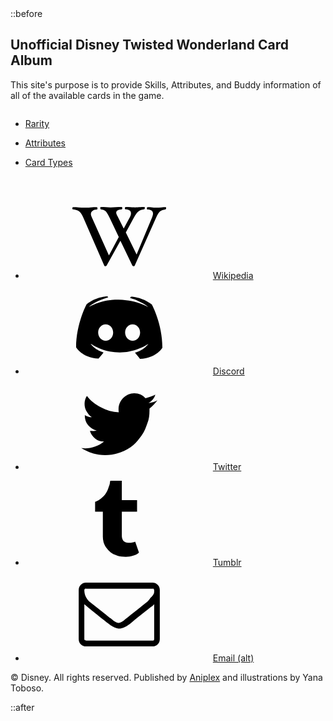 <!DOCTYPE html>
<html lang="eng">
  <body class="is-ready" data-gr-c-s-loaded="true">
    ::before
    <svg xmlns="http://www.w3.org/2000/svg" version="1.1" xmlns:xlink="http://www.w3.org/1999/xlink" viewBox="0 0 40 40" display="none" width="0" height="0"><symbol id="icon-901" viewBox="0 0 40 40"><path d="M34.9,30.5V15.6c-0.4,0.4-0.8,0.9-1.4,1.2c-3.4,2.7-6.2,4.8-8.2,6.6c-0.6,0.5-1.1,0.9-1.6,1.2c-0.4,0.3-0.9,0.6-1.7,0.9 c-0.7,0.3-1.4,0.5-2,0.5l0,0c-0.6,0-1.2-0.2-2-0.5c-0.7-0.3-1.2-0.6-1.7-0.9c-0.4-0.3-0.9-0.7-1.6-1.2c-2.1-1.7-4.8-3.8-8.2-6.6 c-0.5-0.4-0.9-0.8-1.4-1.2v14.9c0,0.2,0.1,0.3,0.2,0.4C5.7,31,5.9,31.1,6,31.1h28.4c0.2,0,0.3-0.1,0.4-0.2 C34.8,30.8,34.9,30.7,34.9,30.5L34.9,30.5z M34.9,10.2V9.7c0,0,0-0.1,0-0.2c0-0.1,0-0.2-0.1-0.2c-0.1,0-0.1,0-0.1-0.2 c0-0.1-0.1-0.2-0.2-0.1c-0.1,0-0.2,0-0.3,0H5.8C5.6,8.9,5.4,9,5.3,9.1C5.2,9.2,5.1,9.3,5.1,9.5c0,2.2,0.9,4,2.8,5.5 c2.5,2,5.1,4,7.7,6.1c0.1,0.1,0.3,0.2,0.7,0.5c0.4,0.3,0.6,0.5,0.9,0.7c0.2,0.2,0.5,0.4,0.8,0.6c0.3,0.2,0.7,0.4,0.9,0.5 c0.3,0.1,0.6,0.2,0.8,0.2l0,0c0.2,0,0.5-0.1,0.8-0.2c0.3-0.1,0.6-0.3,0.9-0.5c0.3-0.2,0.6-0.4,0.8-0.6c0.2-0.2,0.5-0.4,0.9-0.7 c0.4-0.3,0.6-0.5,0.6-0.5c2.7-2.1,5.3-4.2,7.7-6.1c0.7-0.5,1.4-1.2,2-2.2C34.6,11.8,34.9,11,34.9,10.2L34.9,10.2z M37.3,9.5v21 c0,0.8-0.3,1.6-0.9,2.2s-1.4,0.9-2.2,0.9H5.8c-0.8,0-1.6-0.3-2.2-0.9c-0.6-0.6-0.9-1.4-0.9-2.2v-21c0-0.8,0.3-1.6,0.9-2.2 s1.4-0.9,2.2-0.9h28.4c0.8,0,1.6,0.3,2.2,0.9S37.3,8.7,37.3,9.5z"></path></symbol><symbol id="icon-960" viewBox="0 0 40 40"><path d="M34.2,18.7v2.5c0,0.7-0.2,1.3-0.6,1.8c-0.4,0.5-1,0.7-1.7,0.7H18.1l5.8,5.8c0.5,0.5,0.7,1.1,0.7,1.8c0,0.7-0.2,1.3-0.7,1.8 l-1.5,1.5c-0.5,0.5-1.1,0.7-1.8,0.7c-0.7,0-1.3-0.2-1.8-0.7L6.1,21.8c-0.5-0.5-0.7-1.1-0.7-1.8c0-0.7,0.2-1.3,0.7-1.8L18.8,5.4 c0.5-0.5,1.1-0.7,1.8-0.7c0.7,0,1.3,0.2,1.8,0.7l1.5,1.5c0.5,0.5,0.7,1.1,0.7,1.8s-0.2,1.3-0.7,1.8l-5.8,5.8h13.8 c0.7,0,1.2,0.2,1.7,0.7C34,17.5,34.2,18,34.2,18.7z"></path></symbol><symbol id="icon-93f" viewBox="0 0 40 40"><path d="M28.8,33.3c0,0-1.1-1.4-2.1-2.6c4.1-1.2,5.7-3.8,5.7-3.8c-1.3,0.9-2.5,1.5-3.6,1.9c-1.6,0.7-3.1,1.1-4.6,1.4 c-3,0.6-5.8,0.4-8.2,0c-1.8-0.3-3.3-0.9-4.6-1.4c-0.7-0.3-1.5-0.6-2.3-1.1c-0.1-0.1-0.2-0.1-0.3-0.2c-0.1,0-0.1-0.1-0.1-0.1 c-0.6-0.3-0.9-0.5-0.9-0.5s1.5,2.5,5.5,3.7c-0.9,1.2-2.1,2.6-2.1,2.6c-7-0.2-9.6-4.8-9.6-4.8c0-10.1,4.5-18.4,4.5-18.4 c4.5-3.4,8.9-3.3,8.9-3.3l0.3,0.4c-5.7,1.6-8.3,4.1-8.3,4.1s0.7-0.4,1.9-0.9c3.4-1.5,6.1-1.9,7.2-2c0.2,0,0.3-0.1,0.5-0.1 C18.6,8.1,20.7,8,23,8.3c3,0.3,6.2,1.2,9.5,3c0,0-2.5-2.4-7.9-4l0.4-0.5c0,0,4.3-0.1,8.9,3.3c0,0,4.5,8.2,4.5,18.4 C38.5,28.5,35.8,33.1,28.8,33.3z M14.2,18.6c-1.8,0-3.2,1.6-3.2,3.5s1.5,3.5,3.2,3.5c1.8,0,3.2-1.6,3.2-3.5 C17.4,20.1,16,18.6,14.2,18.6z M25.7,18.6c-1.8,0-3.2,1.6-3.2,3.5s1.5,3.5,3.2,3.5c1.8,0,3.2-1.6,3.2-3.5S27.5,18.6,25.7,18.6z"></path></symbol><symbol id="icon-913" viewBox="0 0 40 40"><path d="M26.8,29.7l1.6,4.6c-0.3,0.5-1,0.9-2.2,1.3s-2.3,0.6-3.4,0.6c-1.4,0-2.6-0.1-3.7-0.5s-2.1-0.8-2.8-1.4 c-0.7-0.6-1.3-1.3-1.9-2.1c-0.5-0.8-0.9-1.6-1.1-2.3c-0.2-0.8-0.3-1.5-0.3-2.3V16.9H9.7v-4.2c0.9-0.3,1.8-0.8,2.5-1.4 s1.3-1.1,1.8-1.8s0.8-1.3,1.1-2c0.3-0.7,0.5-1.4,0.7-1.9S16,4.6,16.1,4c0-0.1,0-0.1,0.1-0.2s0.1-0.1,0.1-0.1h4.8V12h6.5v4.9h-6.5V27 c0,0.4,0,0.8,0.1,1.1c0.1,0.3,0.2,0.7,0.4,1s0.5,0.6,1,0.8c0.4,0.2,1,0.3,1.6,0.3C25.2,30.2,26.1,30,26.8,29.7L26.8,29.7z"></path></symbol><symbol id="icon-905" viewBox="0 0 40 40"><path d="M36.3,10.2c-1,1.3-2.1,2.5-3.4,3.5c0,0.2,0,0.4,0,1c0,1.7-0.2,3.6-0.9,5.3c-0.6,1.7-1.2,3.5-2.4,5.1 c-1.1,1.5-2.3,3.1-3.7,4.3c-1.4,1.2-3.3,2.3-5.3,3c-2.1,0.8-4.2,1.2-6.6,1.2c-3.6,0-7-1-10.2-3c0.4,0,1.1,0.1,1.5,0.1 c3.1,0,5.9-1,8.2-2.9c-1.4,0-2.7-0.4-3.8-1.3c-1.2-1-1.9-2-2.2-3.3c0.4,0.1,1,0.1,1.2,0.1c0.6,0,1.2-0.1,1.7-0.2 c-1.4-0.3-2.7-1.1-3.7-2.3s-1.4-2.6-1.4-4.2v-0.1c1,0.6,2,0.9,3,0.9c-1-0.6-1.5-1.3-2.2-2.4c-0.6-1-0.9-2.1-0.9-3.3s0.3-2.3,1-3.4 c1.5,2.1,3.6,3.6,6,4.9s4.9,2,7.6,2.1c-0.1-0.6-0.1-1.1-0.1-1.4c0-1.8,0.8-3.5,2-4.7c1.2-1.2,2.9-2,4.7-2c2,0,3.6,0.8,4.8,2.1 c1.4-0.3,2.9-0.9,4.2-1.5c-0.4,1.5-1.4,2.7-2.9,3.6C33.8,11.2,35.1,10.9,36.3,10.2L36.3,10.2z"></path></symbol><symbol id="icon-a4c" viewBox="0 0 40 40"><path d="M40,9.8c0,0.1,0,0.3-0.1,0.4c-0.1,0.1-0.2,0.2-0.3,0.2c-0.9,0.1-1.6,0.4-2.2,0.8c-0.6,0.5-1.1,1.4-1.7,2.7 l-9.1,20.4c-0.1,0.2-0.2,0.3-0.5,0.3c-0.2,0-0.4-0.1-0.5-0.3l-5.1-10.6l-5.9,10.6c-0.1,0.2-0.3,0.3-0.5,0.3c-0.3,0-0.4-0.1-0.5-0.3 L4.7,13.9c-0.6-1.3-1.1-2.2-1.8-2.7c-0.6-0.5-1.5-0.8-2.6-0.9c-0.1,0-0.2,0-0.3-0.2C0,10.1,0,10,0,9.9c0-0.3,0.1-0.5,0.3-0.5 c0.8,0,1.6,0,2.5,0.1c0.8,0.1,1.6,0.1,2.3,0.1c0.7,0,1.6,0,2.6-0.1c1-0.1,1.9-0.1,2.7-0.1c0.2,0,0.3,0.2,0.3,0.5 c0,0.3-0.1,0.5-0.2,0.5C9.7,10.4,9,10.6,8.6,11c-0.5,0.3-0.7,0.8-0.7,1.4c0,0.3,0.1,0.6,0.3,1.1L15.6,30l4.2-7.9l-3.9-8.2 c-0.7-1.5-1.3-2.4-1.7-2.8c-0.5-0.4-1.1-0.7-2-0.8c-0.1,0-0.2,0-0.2-0.2c-0.1-0.1-0.1-0.2-0.1-0.3c0-0.3,0.1-0.5,0.2-0.5 c0.8,0,1.5,0,2.2,0.1c0.6,0.1,1.3,0.1,2,0.1c0.7,0,1.5,0,2.3-0.1c0.8-0.1,1.6-0.1,2.4-0.1c0.2,0,0.3,0.2,0.3,0.5 c0,0.3-0.1,0.5-0.2,0.5c-1.6,0.1-2.4,0.6-2.4,1.4c0,0.4,0.2,0.9,0.6,1.6l2.6,5.2l2.6-4.8c0.4-0.7,0.5-1.2,0.5-1.7 c0-1.1-0.8-1.7-2.4-1.7c-0.1,0-0.2-0.2-0.2-0.5c0-0.1,0-0.2,0.1-0.3c0.1-0.1,0.1-0.2,0.2-0.2c0.6,0,1.3,0,2.1,0.1 c0.8,0.1,1.4,0.1,2,0.1c0.4,0,0.9,0,1.6-0.1c0.9-0.1,1.7-0.1,2.3-0.1c0.1,0,0.2,0.1,0.2,0.4c0,0.4-0.1,0.6-0.4,0.6 c-0.9,0.1-1.7,0.4-2.2,0.8c-0.6,0.4-1.3,1.4-2.1,2.8l-3.4,6.3l4.6,9.4L34,13.8c0.2-0.6,0.4-1.1,0.4-1.6c0-1.2-0.8-1.8-2.4-1.8 c-0.1,0-0.2-0.2-0.2-0.5c0-0.3,0.1-0.5,0.3-0.5c0.6,0,1.3,0,2.1,0.1c0.7,0.1,1.4,0.1,1.9,0.1c0.5,0,1.1,0,1.8-0.1 c0.7-0.1,1.4-0.1,1.9-0.1C39.9,9.4,40,9.5,40,9.8z"></path></symbol></svg>
    <div id="wrapper"><div id="main"><div class="inner"><section id="home-section" class="active"><div id="columns02" class="container default"><div class="inner"><h1 id="text08">Unofficial Disney Twisted Wonderland Card Album</h1><p id="text01">This site's purpose is to provide Skills, Attributes, and Buddy information of all of the available cards in the game.</p></div></div><div id="container10" class="container columns"><div class="inner"><div><ul id="buttons25" class="buttons"><li><a href="#rarity" class="button n01">Rarity</a></li></ul></div><div><ul id="buttons26" class="buttons"><li><a href="#attributes" class="button n01">Attributes</a></li></ul></div><div><ul id="buttons27" class="buttons"><li><a href="#cardtypes" class="button n01">Card Types</a></li></ul></div></div></div><div id="container04" class="container default"><div class="inner"><ul id="icons01" class="icons"><li><a class="n01" href="https://twisted-wonderland.fandom.com/wiki/Twisted_Wonderland_Wiki"><svg><use xlink:href="#icon-a4c"></use></svg><span class="label">Wikipedia</span></a></li><li><a class="n02" href="https://discordapp.com/invite/HbP3shF"><svg><use xlink:href="#icon-93f"></use></svg><span class="label">Discord</span></a></li><li><a class="n03" href="https://twitter.com/twst_eng"><svg><use xlink:href="#icon-905"></use></svg><span class="label">Twitter</span></a></li><li><a class="n04" href="http://unofficial-twstd.tumblr.com"><svg><use xlink:href="#icon-913"></use></svg><span class="label">Tumblr</span></a></li><li><a class="n05" href="mailto:%63%72%6f%77%6c%65%79%6e%72%63%40%67%6d%61%69%6c%2e%63%6f%6d"><svg><use xlink:href="#icon-901"></use></svg><span class="label">Email (alt)</span></a></li></ul><p id="text05">© Disney. All rights reserved. Published by <a href="https://aniplex.co.jp">Aniplex</a> and illustrations by Yana Toboso.</p></div></div></section><section id="rarity-section" class="inactive" style="display: none;"><div id="container03" class="container columns"><div class="inner"><div><ul id="buttons23" class="buttons"><li><a href="https://direcrowleynrc.github.io/unofficialtwstdwonderland-cardalbum.github.io/" class="button n01">Home</a></li></ul></div><div><ul id="buttons01" class="buttons"><li><a href="#attributes" class="button n01">Attributes</a></li></ul></div><div><ul id="buttons19" class="buttons"><li><a href="#cardtypes" class="button n01">Card Types</a></li></ul></div></div></div><div id="container05" class="container columns"><div class="inner"><div><ul id="buttons08" class="buttons"><li><a href="#ssr" class="button n01">SSR</a></li></ul></div><div><ul id="buttons11" class="buttons"><li><a href="#sr" class="button n01">SR</a></li></ul></div><div><ul id="buttons13" class="buttons"><li><a href="#r" class="button n01">R</a></li></ul></div></div></div></section><section id="attributes-section" class="inactive" style="display: none;"><div id="container09" class="container columns"><div class="inner"><div><ul id="buttons18" class="buttons"><li><a href="https://direcrowleynrc.github.io/unofficialtwstdwonderland-cardalbum.github.io/" class="button n01">Home</a></li></ul></div><div><ul id="buttons20" class="buttons"><li><a href="#rarity" class="button n01">Rarity</a></li></ul></div><div><ul id="buttons22" class="buttons"><li><a href="#cardtypes" class="button n01">Card Types</a></li></ul></div></div></div><div id="container06" class="container columns"><div class="inner"><div><ul id="buttons12" class="buttons"><li><a href="#details" class="button n01">Fire</a></li></ul></div><div><ul id="buttons09" class="buttons"><li><a href="#details" class="button n01">Water</a></li></ul></div><div><ul id="buttons05" class="buttons"><li><a href="#details" class="button n01">Earth</a></li></ul></div><div><ul id="buttons10" class="buttons"><li><a href="#details" class="button n01">Non-Elemental</a></li></ul></div></div></div></section><section id="cardtypes-section" class="inactive" style="display: none;"><div id="container08" class="container columns"><div class="inner"><div><ul id="buttons28" class="buttons"><li><a href="https://direcrowleynrc.github.io/unofficialtwstdwonderland-cardalbum.github.io/" class="button n01">Home</a></li></ul></div><div><ul id="buttons04" class="buttons"><li><a href="#rarity" class="button n01">Rarity</a></li></ul></div><div><ul id="buttons03" class="buttons"><li><a href="#attributes" class="button n01">Attributes</a></li></ul></div></div></div><div id="container07" class="container columns"><div class="inner"><div><ul id="buttons07" class="buttons"><li><a href="#details" class="button n01">Attack</a></li></ul></div><div><ul id="buttons06" class="buttons"><li><a href="#details" class="button n01">Balance</a></li></ul></div><div><ul id="buttons02" class="buttons"><li><a href="#details" class="button n01">Defense</a></li></ul></div></div></div></section><section id="ssr-section" class="inactive" style="display: none;"><div id="container11" class="container columns"><div class="inner"><div><ul id="buttons17" class="buttons"><li><a href="https://direcrowleynrc.github.io/unofficialtwstdwonderland-cardalbum.github.io/" class="button n01">Home</a></li></ul></div><div><ul id="buttons21" class="buttons"><li><a href="#rarity" class="button n01">Rarity</a></li></ul></div><div><ul id="buttons29" class="buttons"><li><a href="#attributes" class="button n01">Attributes</a></li></ul></div><div><ul id="buttons30" class="buttons"><li><a href="#cardtypes" class="button n01">Card Types</a></li></ul></div></div></div><h2 id="text03"><strong>SSR</strong></h2><div id="container12" class="container columns full"><div class="inner"><div><div id="image10" class="image"><img src="images/ace character button.png" alt=""></div><div id="image11" class="image"><img src="assets/images/image11.jpg?v99815301085851" alt=""></div><div id="image12" class="image"><img src="assets/images/image12.jpg?v99815301085851" alt=""></div></div><div><div id="image13" class="image"><img src="assets/images/image13.jpg?v99815301085851" alt=""></div><div id="image14" class="image"><img src="assets/images/image14.jpg?v99815301085851" alt=""></div><div id="image15" class="image"><img src="assets/images/image15.jpg?v99815301085851" alt=""></div></div><div><div id="image16" class="image"><img src="assets/images/image16.jpg?v99815301085851" alt=""></div><div id="image17" class="image"><img src="assets/images/image17.jpg?v99815301085851" alt=""></div><div id="image18" class="image"><a href="#floyddorm"><img src="assets/images/image18.jpg?v99815301085851" alt=""></a></div></div></div></div></section><section id="sr-section" class="inactive" style="display: none;"><div id="container02" class="container columns"><div class="inner"><div><ul id="buttons24" class="buttons"><li><a href="https://direcrowleynrc.github.io/unofficialtwstdwonderland-cardalbum.github.io/" class="button n01">Home</a></li></ul></div><div><ul id="buttons14" class="buttons"><li><a href="#rarity" class="button n01">Rarity</a></li></ul></div><div><ul id="buttons15" class="buttons"><li><a href="#attributes" class="button n01">Attributes</a></li></ul></div><div><ul id="buttons16" class="buttons"><li><a href="#cardtypes" class="button n01">Card Types</a></li></ul></div></div></div><h2 id="text02"><strong>SR</strong></h2><div id="container01" class="container columns full"><div class="inner"><div><div id="image08" class="image"><img src="assets/images/image08.jpg?v99815301085851" alt=""></div><div id="image09" class="image"><img src="assets/images/image09.jpg?v99815301085851" alt=""></div><div id="image19" class="image"><img src="assets/images/image19.jpg?v99815301085851" alt=""></div><div id="image20" class="image"><img src="assets/images/image20.jpg?v99815301085851" alt=""></div></div><div><div id="image05" class="image"><img src="assets/images/image05.jpg?v99815301085851" alt=""></div><div id="image06" class="image"><img src="assets/images/image06.jpg?v99815301085851" alt=""></div><div id="image22" class="image"><img src="assets/images/image22.jpg?v99815301085851" alt=""></div><div id="image23" class="image"><img src="assets/images/image23.jpg?v99815301085851" alt=""></div></div><div><div id="image07" class="image"><img src="assets/images/image07.jpg?v99815301085851" alt=""></div><div id="image25" class="image"><img src="assets/images/image25.jpg?v99815301085851" alt=""></div><div id="image02" class="image"><img src="assets/images/image02.jpg?v99815301085851" alt=""></div><div id="image26" class="image"><img src="assets/images/image26.jpg?v99815301085851" alt=""></div></div></div></div></section><section id="r-section" class="inactive" style="display: none;"></section><section id="floyddorm-section" class="inactive" style="display: none;"><div id="container13" class="container default full"><div class="inner"><div id="image01" class="image"><span class="deferred" style="background-image: url(&quot;data:image/svg+xml;base64,PHN2ZyB4bWxucz0iaHR0cDovL3d3dy53My5vcmcvMjAwMC9zdmciIHg9IjAiIHk9IjAiIHZpZXdCb3g9IjAgMCAxNDM4IDcwNyIgd2lkdGg9IjE0MzgiIGhlaWdodD0iNzA3IiBwcmVzZXJ2ZUFzcGVjdFJhdGlvPSJub25lIj48cmVjdCBmaWxsPSIjY2ZjYmMyIiB3aWR0aD0iMTAwJSIgaGVpZ2h0PSIxMDAlIi8%2BPC9zdmc%2B&quot;); background-size: 100% 100%; background-position: left top; background-repeat: no-repeat;"><img src="data:image/svg+xml;base64,PHN2ZyB4bWxucz0iaHR0cDovL3d3dy53My5vcmcvMjAwMC9zdmciIHg9IjAiIHk9IjAiIHZpZXdCb3g9IjAgMCAxNDM4IDcwNyIgd2lkdGg9IjE0MzgiIGhlaWdodD0iNzA3IiBwcmVzZXJ2ZUFzcGVjdFJhdGlvPSJub25lIj48cmVjdCBmaWxsPSIjY2ZjYmMyIiB3aWR0aD0iMTAwJSIgaGVpZ2h0PSIxMDAlIi8%2BPC9zdmc%2B" data-src="assets/images/image01.jpg?v99815301085851" alt="" style="opacity: 0; transition: opacity 0.375s ease-in-out 0s;"></span></div></div></div><ul id="buttons31" class="buttons"><li><a href="#ssr" class="button n01"><svg><use xlink:href="#icon-960"></use></svg><span class="label">Back</span></a></li></ul></section></div></div></div>
    <script>(function() {var on = addEventListener,$ = function(q) { return document.querySelector(q) },$$ = function(q) { return document.querySelectorAll(q) },$body = document.body,$inner = $('.inner'),client = (function() {var o = {browser: 'other',browserVersion: 0,os: 'other',osVersion: 0,canUse: null},ua = navigator.userAgent,a, i;a = [['firefox', /Firefox\/([0-9\.]+)/],['edge', /Edge\/([0-9\.]+)/],['safari', /Version\/([0-9\.]+).+Safari/],['chrome', /Chrome\/([0-9\.]+)/],['ie', /Trident\/.+rv:([0-9]+)/]];for (i=0; i < a.length; i++) {if (ua.match(a[i][1])) {o.browser = a[i][0];o.browserVersion = parseFloat(RegExp.$1);break;}}a = [['ios', /([0-9_]+) like Mac OS X/, function(v) { return v.replace('_', '.').replace('_', ''); }],['ios', /CPU like Mac OS X/, function(v) { return 0 }],['ios', /iPad; CPU/, function(v) { return 0 }],['android', /Android ([0-9\.]+)/, null],['mac', /Macintosh.+Mac OS X ([0-9_]+)/, function(v) { return v.replace('_', '.').replace('_', ''); }],['windows', /Windows NT ([0-9\.]+)/, null],['undefined', /Undefined/, null],];for (i=0; i < a.length; i++) {if (ua.match(a[i][1])) {o.os = a[i][0];o.osVersion = parseFloat( a[i][2] ? (a[i][2])(RegExp.$1) : RegExp.$1 );break;}}if (o.os == 'mac'&& ('ontouchstart' in window)&& ((screen.width == 1024 && screen.height == 1366)|| (screen.width == 834 && screen.height == 1112)|| (screen.width == 810 && screen.height == 1080)|| (screen.width == 768 && screen.height == 1024)))o.os = 'ios';var _canUse = document.createElement('div');o.canUse = function(p) {var e = _canUse.style,up = p.charAt(0).toUpperCase() + p.slice(1);return (p in e|| ('Moz' + up) in e|| ('Webkit' + up) in e|| ('O' + up) in e|| ('ms' + up) in e);};return o;}()),trigger = function(t) {if (client.browser == 'ie') {var e = document.createEvent('Event');e.initEvent(t, false, true);dispatchEvent(e);} else dispatchEvent(new Event(t));},cssRules = function(selectorText) {var ss = document.styleSheets,a = [],f = function(s) {var r = s.cssRules,i;for (i=0; i < r.length; i++) {if (r[i] instanceof CSSMediaRule && matchMedia(r[i].conditionText).matches)(f)(r[i]); else if (r[i] instanceof CSSStyleRule && r[i].selectorText == selectorText)a.push(r[i]);}},x, i;for (i=0; i < ss.length; i++)f(ss[i]);return a;},thisHash = function() {var h = location.hash ? location.hash.substring(1) : null,a;if (!h)return null;if (h.match(/\?/)) {a = h.split('?');h = a[0];history.replaceState(undefined, undefined, '#' + h);window.location.search = a[1];}if (h.length > 0&& !h.match(/^[a-zA-Z]/))h = 'x' + h;return h;};var thisURL = function() {return window.location.href.replace(window.location.search, '').replace(/#$/, '');},getVar = function(name) {var a = window.location.search.substring(1).split('&'),b, k;for (k in a) {b = a[k].split('=');if (b[0] == name)return b[1];}return null;},cmd = function(cmd, values, handler) {var x, k, data;data = new FormData;data.append('cmd', cmd);for (k in values)data.append(k, values[k]);x = new XMLHttpRequest();x.open('POST', 'post/cmd');x.onreadystatechange = function() {var o;if (x.readyState != 4)return;if (x.status != 200)throw new Error('Failed server response (' + x.status + ')');try {o = JSON.parse(x.responseText);}catch (e) {throw new Error('Invalid server response');}if (!('result' in o)|| !('message' in o))throw new Error('Incomplete server response');if (o.result !== true)throw new Error(o.message);(handler)(o);};x.send(data);},redirectToStripeCheckout = function(options) {cmd('stripeCheckoutStart',options,function(response) {Stripe(options.key).redirectToCheckout({sessionId: response.sessionId}).then(function (result) {alert(result.error.message);});});},errors = {handle: function(handler) {window.onerror = function(message) {(handler)(message);return true;};},unhandle: function() {window.onerror = null;}},db = {open: function(objectStoreName, handler) {var request = indexedDB.open('carrd');request.onupgradeneeded = function(event) {event.target.result.createObjectStore(objectStoreName,{keyPath: 'id'});};request.onsuccess = function(event) {(handler)(event.target.result.transaction([objectStoreName],'readwrite').objectStore(objectStoreName));};},put: function(objectStore, values, handler) {var request = objectStore.put(values);request.onsuccess = function(event) {(handler)();};request.onerror = function(event) {throw new Error('db.put: error');};},get: function(objectStore, id, handler) {var request = objectStore.get(id);request.onsuccess = function(event) {if (!event.target.result)throw new Error('db.get: could not retrieve object with id "' + id + '"');(handler)(event.target.result);};request.onerror = function(event) {throw new Error('db.get: error');};},delete: function(objectStore, id, handler) {objectStore.delete(id).onsuccess = function(event) {(handler)(event.target.result);};},};on('load', function() {setTimeout(function() {$body.className = $body.className.replace(/\bis-loading\b/, 'is-playing');setTimeout(function() {$body.className = $body.className.replace(/\bis-playing\b/, 'is-ready');}, 1000);}, 100);});(function() {var initialSection, initialScrollPoint, initialId,header, footer, name, hideHeader, hideFooter,h, e, ee, k,locked = false,doNext = function() {var section;section = $('#main > .inner > section.active').nextElementSibling;if (!section || section.tagName != 'SECTION')return;location.href = '#' + section.id.replace(/-section$/, '');},doPrevious = function() {var section;section = $('#main > .inner > section.active').previousElementSibling;if (!section || section.tagName != 'SECTION')return;location.href = '#' + (section.matches(':first-child') ? '' : section.id.replace(/-section$/, ''));},doFirst = function() {var section;section = $('#main > .inner > section:first-of-type');if (!section || section.tagName != 'SECTION')return;location.href = '#' + section.id.replace(/-section$/, '');},doLast = function() {var section;section = $('#main > .inner > section:last-of-type');if (!section || section.tagName != 'SECTION')return;location.href = '#' + section.id.replace(/-section$/, '');},doScroll = function(e, style, duration) {var y, cy, dy,start, easing, f;if (!e)y = 0; else switch (e.dataset.scrollBehavior ? e.dataset.scrollBehavior : 'default') {case 'default':default:y = e.offsetTop;break;case 'center':if (e.offsetHeight < window.innerHeight)y = e.offsetTop - ((window.innerHeight - e.offsetHeight) / 2); else y = e.offsetTop;break;case 'previous':if (e.previousElementSibling)y = e.previousElementSibling.offsetTop + e.previousElementSibling.offsetHeight; else y = e.offsetTop;break;}if (!style)style = 'smooth';if (!duration)duration = 750;if (style == 'instant') {window.scrollTo(0, y);return;}start = Date.now();cy = window.scrollY;dy = y - cy;switch (style) {case 'linear':easing = function (t) { return t };break;case 'smooth':easing = function (t) { return t<.5 ? 4*t*t*t : (t-1)*(2*t-2)*(2*t-2)+1 };break;}f = function() {var t = Date.now() - start;if (t >= duration)window.scroll(0, y); else {window.scroll(0, cy + (dy * easing(t / duration)));requestAnimationFrame(f);}};f();},loadElements = function(parent) {var a, i;a = parent.querySelectorAll('iframe[data-src]:not([data-src=""])');for (i=0; i < a.length; i++) {a[i].src = a[i].dataset.src;a[i].dataset.src = "";}},unloadElements = function(parent) {var a, i;a = parent.querySelectorAll('iframe[data-src=""]');for (i=0; i < a.length; i++) {a[i].dataset.src = a[i].src;a[i].src = '';}a = parent.querySelectorAll('video');for (i=0; i < a.length; i++) {a[i].pause();}},sections = {};window._next = doNext;window._previous = doPrevious;window._first = doFirst;window._last = doLast;if ('scrollRestoration' in history)history.scrollRestoration = 'manual';header = $('#header');footer = $('#footer');h = thisHash();if (h&& !h.match(/^[a-zA-Z0-9\-]+$/))h = null;if (e = $('[data-scroll-id="' + h + '"]')) {initialScrollPoint = e;initialSection = initialScrollPoint.parentElement;initialId = initialSection.id;} else if (e = $('#' + (h ? h : 'home') + '-section')) {initialScrollPoint = null;initialSection = e;initialId = initialSection.id;}if (!initialSection) {initialScrollPoint = null;initialSection = $('#' + 'home' + '-section');initialId = initialSection.id;history.replaceState(undefined, undefined, '#');}name = (h ? h : 'home');hideHeader = name ? ((name in sections) && ('hideHeader' in sections[name]) && sections[name].hideHeader) : false;hideFooter = name ? ((name in sections) && ('hideFooter' in sections[name]) && sections[name].hideFooter) : false;if (header && hideHeader) {header.classList.add('hidden');header.style.display = 'none';}if (footer && hideFooter) {footer.classList.add('hidden');footer.style.display = 'none';}ee = $$('#main > .inner > section:not([id="' + initialId + '"])');for (k = 0; k < ee.length; k++) {ee[k].className = 'inactive';ee[k].style.display = 'none';}initialSection.classList.add('active');loadElements(initialSection);doScroll(null, 'instant');on('load', function() {if (initialScrollPoint)doScroll(initialScrollPoint, 'instant');});on('hashchange', function(event) {var section, scrollPoint, id, sectionHeight, currentSection, currentSectionHeight,name, hideHeader, hideFooter,h, e, ee, k;if (locked)return false;h = thisHash();if (h&& !h.match(/^[a-zA-Z0-9\-]+$/))return false;if (e = $('[data-scroll-id="' + h + '"]')) {scrollPoint = e;section = scrollPoint.parentElement;id = section.id;} else if (e = $('#' + (h ? h : 'home') + '-section')) {scrollPoint = null;section = e;id = section.id;} else {scrollPoint = null;section = $('#' + 'home' + '-section');id = section.id;history.replaceState(undefined, undefined, '#');}if (!section)return false;if (!section.classList.contains('inactive')) {if (scrollPoint)doScroll(scrollPoint); else doScroll(null);return false;} else {locked = true;if (location.hash == '#home')history.replaceState(null, null, '#');name = (section ? section.id.replace(/-section$/, '') : null);hideHeader = name ? ((name in sections) && ('hideHeader' in sections[name]) && sections[name].hideHeader) : false;hideFooter = name ? ((name in sections) && ('hideFooter' in sections[name]) && sections[name].hideFooter) : false;if (header && hideHeader) {header.classList.add('hidden');header.style.display = 'none';}if (footer && hideFooter) {footer.classList.add('hidden');footer.style.display = 'none';}currentSection = $('#main > .inner > section:not(.inactive)');currentSection.classList.add('inactive');currentSection.classList.remove('active');currentSection.style.display = 'none';unloadElements(currentSection);if (header && !hideHeader) {header.style.display = '';header.classList.remove('hidden');}if (footer && !hideFooter) {footer.style.display = '';footer.classList.remove('hidden');}section.classList.remove('inactive');section.classList.add('active');section.style.display = '';trigger('resize');loadElements(section);if (scrollPoint)doScroll(scrollPoint, 'instant'); else doScroll(null, 'instant');locked = false;}return false;});on('click', function(event) {var t = event.target,tagName = t.tagName.toUpperCase();switch (tagName) {case 'IMG':case 'SVG':case 'USE':case 'U':case 'STRONG':case 'EM':case 'CODE':case 'S':case 'MARK':case 'SPAN':while ( !!(t = t.parentElement) )if (t.tagName == 'A')break;if (!t)return;break;default:break;}if (t.tagName == 'A'&& t.getAttribute('href').substr(0, 1) == '#'&& t.hash == window.location.hash) {event.preventDefault();history.replaceState(undefined, undefined, '#');location.replace(t.hash);}});})();var style, sheet, rule;style = document.createElement('style');style.appendChild(document.createTextNode(''));document.head.appendChild(style);sheet = style.sheet;if (client.os == 'android') {(function() {sheet.insertRule('body::after { }', 0);rule = sheet.cssRules[0];var f = function() {rule.style.cssText = 'height: ' + (Math.max(screen.width, screen.height)) + 'px';};on('load', f);on('orientationchange', f);on('touchmove', f);})();$body.classList.add('is-touch');} else if (client.os == 'ios') {if (client.osVersion <= 11)(function() {sheet.insertRule('body::after { }', 0);rule = sheet.cssRules[0];rule.style.cssText = '-webkit-transform: scale(1.0)';})();if (client.osVersion <= 11)(function() {sheet.insertRule('body.ios-focus-fix::before { }', 0);rule = sheet.cssRules[0];rule.style.cssText = 'height: calc(100% + 60px)';on('focus', function(event) {$body.classList.add('ios-focus-fix');}, true);on('blur', function(event) {$body.classList.remove('ios-focus-fix');}, true);})();$body.classList.add('is-touch');} else if (client.browser == 'ie') {if (!('matches' in Element.prototype))Element.prototype.matches = (Element.prototype.msMatchesSelector || Element.prototype.webkitMatchesSelector);(function() {var a = cssRules('body::before'),r;if (a.length > 0) {r = a[0];if (r.style.width.match('calc')) {r.style.opacity = 0.9999;setTimeout(function() {r.style.opacity = 1;}, 100);} else {document.styleSheets[0].addRule('body::before', 'content: none !important;');$body.style.backgroundImage = r.style.backgroundImage.replace('url("images/', 'url("assets/images/');$body.style.backgroundPosition = r.style.backgroundPosition;$body.style.backgroundRepeat = r.style.backgroundRepeat;$body.style.backgroundColor = r.style.backgroundColor;$body.style.backgroundAttachment = 'fixed';$body.style.backgroundSize = r.style.backgroundSize;}}})();(function() {var t, f;f = function() {var mh, h, s, xx, x, i;x = $('#wrapper');x.style.height = 'auto';if (x.scrollHeight <= innerHeight)x.style.height = '100vh';xx = $$('.container.full');for (i=0; i < xx.length; i++) {x = xx[i];s = getComputedStyle(x);x.style.minHeight = '';x.style.height = '';mh = s.minHeight;x.style.minHeight = 0;x.style.height = '';h = s.height;if (mh == 0)continue;x.style.height = (h > mh ? 'auto' : mh);}};(f)();on('resize', function() {clearTimeout(t);t = setTimeout(f, 250);});on('load', f);})();} else if (client.browser == 'edge') {(function() {var xx = $$('.container > .inner > div:last-child'),x, y, i;for(i=0; i < xx.length; i++) {x = xx[i];y = getComputedStyle(x.parentNode);if (y.display != 'flex'&& y.display != 'inline-flex')continue;x.style.marginLeft = '-1px';}})();}if (!client.canUse('object-fit')) {(function() {var xx = $$('.image[data-position]'),x, w, c, i, src;for (i=0; i < xx.length; i++) {x = xx[i];c = x.firstElementChild;if (c.tagName != 'IMG') {w = c;c = c.firstElementChild;}if (c.parentNode.classList.contains('deferred')) {c.parentNode.classList.remove('deferred');src = c.getAttribute('data-src');c.removeAttribute('data-src');} else src = c.getAttribute('src');c.style['backgroundImage'] = 'url(\'' + src + '\')';c.style['backgroundSize'] = 'cover';c.style['backgroundPosition'] = x.dataset.position;c.style['backgroundRepeat'] = 'no-repeat';c.src = 'data:image/svg+xml;charset=utf8,' + escape('<svg xmlns="http://www.w3.org/2000/svg" width="1" height="1" viewBox="0 0 1 1"></svg>');if (x.classList.contains('full')&& (x.parentNode && x.parentNode.classList.contains('full'))&& (x.parentNode.parentNode && x.parentNode.parentNode.parentNode && x.parentNode.parentNode.parentNode.classList.contains('container'))&& x.parentNode.children.length == 1) {(function(x, w) {var p = x.parentNode.parentNode,f = function() {x.style['height'] = '0px';clearTimeout(t);t = setTimeout(function() {if (getComputedStyle(p).flexDirection == 'row') {if (w)w.style['height'] = '100%';x.style['height'] = (p.scrollHeight + 1) + 'px';} else {if (w)w.style['height'] = 'auto';x.style['height'] = 'auto';}}, 125);},t;on('resize', f);on('load', f);(f)();})(x, w);}}})();(function() {var xx = $$('.gallery img'),x, p, i, src;for (i=0;i < xx.length; i++) {x = xx[i];p = x.parentNode;if (p.classList.contains('deferred')) {p.classList.remove('deferred');src = x.getAttribute('data-src');} else src = x.getAttribute('src');p.style['backgroundImage'] = 'url(\'' + src + '\')';p.style['backgroundSize'] = 'cover';p.style['backgroundPosition'] = 'center';p.style['backgroundRepeat'] = 'no-repeat';x.style['opacity'] = '0';}})();}(function() {var items = $$('.deferred'),f;if (!('forEach' in NodeList.prototype))NodeList.prototype.forEach = Array.prototype.forEach;items.forEach(function(p) {var i = p.firstElementChild;p.style.backgroundImage = 'url(' + i.src + ')';p.style.backgroundSize = '100% 100%';p.style.backgroundPosition = 'top left';p.style.backgroundRepeat = 'no-repeat';i.style.opacity = 0;i.style.transition = 'opacity 0.375s ease-in-out';i.addEventListener('load', function(event) {if (i.dataset.src !== 'done')return;if (Date.now() - i._startLoad < 375) {p.classList.remove('loading');p.style.backgroundImage = 'none';i.style.transition = '';i.style.opacity = 1;} else {p.classList.remove('loading');i.style.opacity = 1;setTimeout(function() {p.style.backgroundImage = 'none';}, 375);}});});f = function() {var height = document.documentElement.clientHeight,top = (client.os == 'ios' ? document.body.scrollTop : document.documentElement.scrollTop),bottom = top + height;items.forEach(function(p) {var i = p.firstElementChild;if (i.offsetParent === null)return true;if (i.dataset.src === 'done')return true;var x = i.getBoundingClientRect(),imageTop = top + Math.floor(x.top) - height,imageBottom = top + Math.ceil(x.bottom) + height,src;if (imageTop <= bottom && imageBottom >= top) {src = i.dataset.src;i.dataset.src = 'done';p.classList.add('loading');i._startLoad = Date.now();i.src = src;}});};on('load', f);on('resize', f);on('scroll', f);})();})();</script>
      ::after
  </body>
  </html>
